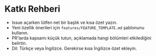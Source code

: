 # Katkı Rehberi

- Issue açarken lütfen net bir başlık ve kısa özet yazın.
- Yeni özellik önerileri için `features/FEATURE_TEMPLATE.md` şablonunu kullanın.
- PR'larda kapsamı küçük tutun, açıklamada hangi bölümleri etkilediğini belirtin.
- Dil: Türkçe veya İngilizce. Gerekirse kısa İngilizce özet ekleyin.
